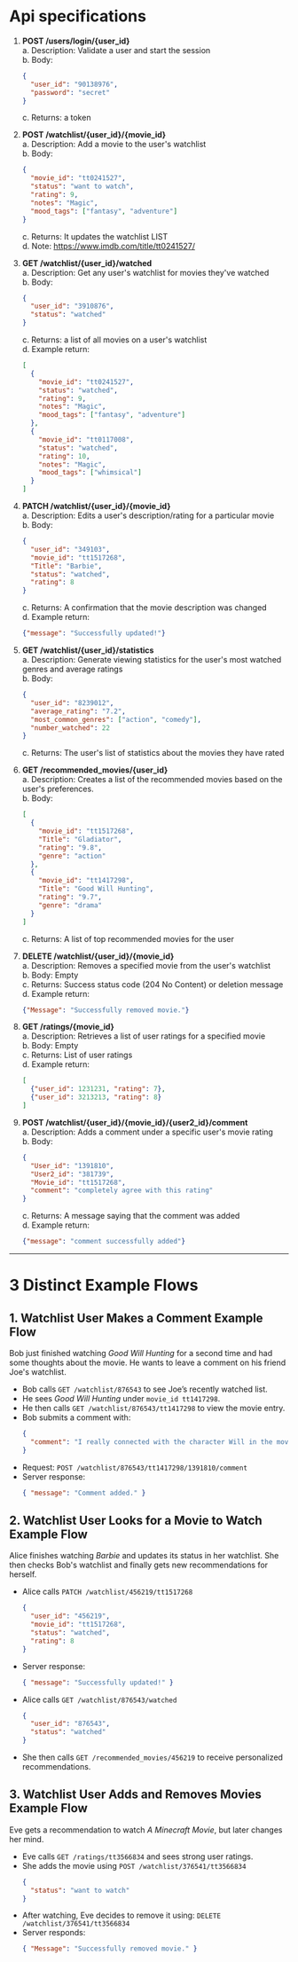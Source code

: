 # Api specifications

1. **POST /users/login/{user_id}**  
   a. Description: Validate a user and start the session  
   b. Body:
      ```json
      {
        "user_id": "90138976",
        "password": "secret"
      }
      ```
   c. Returns: a token

2. **POST /watchlist/{user_id}/{movie_id}**  
   a. Description: Add a movie to the user's watchlist  
   b. Body:
      ```json
      {
        "movie_id": "tt0241527",
        "status": "want to watch",
        "rating": 9,
        "notes": "Magic",
        "mood_tags": ["fantasy", "adventure"]
      }
      ```
   c. Returns: It updates the watchlist LIST  
   d. Note: https://www.imdb.com/title/tt0241527/

3. **GET /watchlist/{user_id}/watched**  
   a. Description: Get any user's watchlist for movies they've watched  
   b. Body:
      ```json
      {
        "user_id": "3910876",
        "status": "watched"
      }
      ```
   c. Returns: a list of all movies on a user's watchlist  
   d. Example return:
      ```json
      [
        {
          "movie_id": "tt0241527",
          "status": "watched",
          "rating": 9,
          "notes": "Magic",
          "mood_tags": ["fantasy", "adventure"]
        },
        {
          "movie_id": "tt0117008",
          "status": "watched",
          "rating": 10,
          "notes": "Magic",
          "mood_tags": ["whimsical"]
        }
      ]
      ```

4. **PATCH /watchlist/{user_id}/{movie_id}**  
   a. Description: Edits a user's description/rating for a particular movie  
   b. Body:
      ```json
      {
        "user_id": "349103",
        "movie_id": "tt1517268",
        "Title": "Barbie",
        "status": "watched",
        "rating": 8
      }
      ```
   c. Returns: A confirmation that the movie description was changed  
   d. Example return:
      ```json
      {"message": "Successfully updated!"}
      ```

5. **GET /watchlist/{user_id}/statistics**  
   a. Description: Generate viewing statistics for the user's most watched genres and average ratings  
   b. Body:
      ```json
      {
        "user_id": "8239012",
        "average_rating": "7.2",
        "most_common_genres": ["action", "comedy"],
        "number_watched": 22
      }
      ```
   c. Returns: The user's list of statistics about the movies they have rated

6. **GET /recommended_movies/{user_id}**  
   a. Description: Creates a list of the recommended movies based on the user's preferences.  
   b. Body:
      ```json
      [
        {
          "movie_id": "tt1517268",
          "Title": "Gladiator",
          "rating": "9.8",
          "genre": "action"
        },
        {
          "movie_id": "tt1417298",
          "Title": "Good Will Hunting",
          "rating": "9.7",
          "genre": "drama"
        }
      ]
      ```
   c. Returns: A list of top recommended movies for the user

7. **DELETE /watchlist/{user_id}/{movie_id}**  
   a. Description: Removes a specified movie from the user's watchlist  
   b. Body: Empty  
   c. Returns: Success status code (204 No Content) or deletion message  
   d. Example return:
      ```json
      {"Message": "Successfully removed movie."}
      ```

8. **GET /ratings/{movie_id}**  
   a. Description: Retrieves a list of user ratings for a specified movie  
   b. Body: Empty  
   c. Returns: List of user ratings  
   d. Example return:
      ```json
      [
        {"user_id": 1231231, "rating": 7},
        {"user_id": 3213213, "rating": 8}
      ]
      ```

9. **POST /watchlist/{user_id}/{movie_id}/{user2_id}/comment**  
   a. Description: Adds a comment under a specific user's movie rating  
   b. Body:
      ```json
      {
        "User_id": "1391810",
        "User2_id": "381739",
        "Movie_id": "tt1517268",
        "comment": "completely agree with this rating"
      }
      ```
   c. Returns: A message saying that the comment was added  
   d. Example return:
      ```json
      {"message": "comment successfully added"}
      ```

---

# 3 Distinct Example Flows

## 1. Watchlist User Makes a Comment Example Flow
Bob just finished watching *Good Will Hunting* for a second time and had some thoughts about the movie. He wants to leave a comment on his friend Joe's watchlist.

- Bob calls `GET /watchlist/876543` to see Joe’s recently watched list.
- He sees *Good Will Hunting* under `movie_id tt1417298`.
- He then calls `GET /watchlist/876543/tt1417298` to view the movie entry.
- Bob submits a comment with:
  ```json
  {
    "comment": "I really connected with the character Will in the movie."
  }
  ```
- Request: `POST /watchlist/876543/tt1417298/1391810/comment`
- Server response:
  ```json
  { "message": "Comment added." }
  ```

## 2. Watchlist User Looks for a Movie to Watch Example Flow
Alice finishes watching *Barbie* and updates its status in her watchlist. She then checks Bob's watchlist and finally gets new recommendations for herself.

- Alice calls `PATCH /watchlist/456219/tt1517268`
  ```json
  {
    "user_id": "456219",
    "movie_id": "tt1517268",
    "status": "watched",
    "rating": 8
  }
  ```
- Server response:
  ```json
  { "message": "Successfully updated!" }
  ```
- Alice calls `GET /watchlist/876543/watched`
  ```json
  {
    "user_id": "876543",
    "status": "watched"
  }
  ```
- She then calls `GET /recommended_movies/456219` to receive personalized recommendations.

## 3. Watchlist User Adds and Removes Movies Example Flow
Eve gets a recommendation to watch *A Minecraft Movie*, but later changes her mind.

- Eve calls `GET /ratings/tt3566834` and sees strong user ratings.
- She adds the movie using `POST /watchlist/376541/tt3566834`
  ```json
  {
    "status": "want to watch"
  }
  ```
- After watching, Eve decides to remove it using:
  `DELETE /watchlist/376541/tt3566834`
- Server responds:
  ```json
  { "Message": "Successfully removed movie." }
  ```


